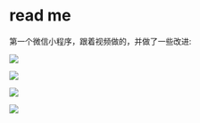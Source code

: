 # read me

第一个微信小程序，跟着视频做的，并做了一些改进:



![](https://github.com/AstonishedCarrot/Movie-Weekly-View/blob/1.0.2/previewImg/1%20(1).jpg)

![](https://github.com/AstonishedCarrot/Movie-Weekly-View/blob/1.0.2/previewImg/1%20(2).jpg)

![](https://github.com/AstonishedCarrot/Movie-Weekly-View/blob/1.0.2/previewImg/1%20(3).jpg)

![](https://github.com/AstonishedCarrot/Movie-Weekly-View/blob/1.0.2/previewImg/1%20(4).jpg)
